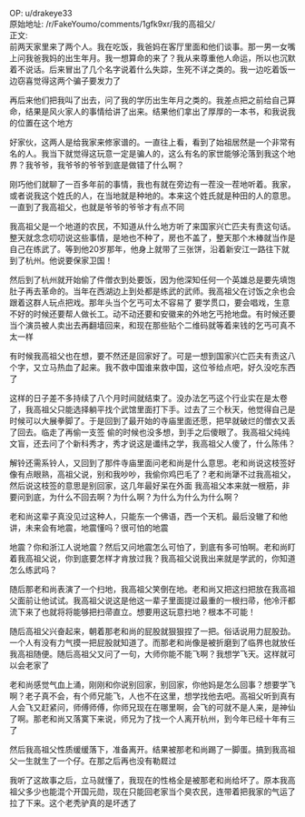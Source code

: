 
OP: u/drakeye33  
原始地址: /r/FakeYoumo/comments/1gfk9xr/我的高祖父/  
正文:  
前两天家里来了两个人。我在吃饭，我爸妈在客厅里面和他们谈事。那一男一女嘴上问我爸我妈的出生年月。我一想算命的来了？我从来尊重他人命运，所以也沉默着不说话。后来冒出了几个名字说着什么失踪，生死不详之类的。我一边吃着饭一边窃喜觉得这两个骗子要发力了

再后来他们把我叫了出去，问了我的学历出生年月之类的。我差点把之前给自己算命，结果是风火家人的事情给讲了出来。结果他们拿出了厚厚的一本书，和我说我的位置在这个地方

好家伙，这两人是给我家来修家谱的。一直往上看，看到了始祖居然是一个非常有名的人。我当下就觉得这玩意一定是骗人的，这么有名的家世能够沦落到我这个地界？我爷爷，我爷爷的爷爷到底是做错了什么啊？

刚巧他们就聊了一百多年前的事情，我也有就在旁边有一茬没一茬地听着。我家，或者说我这个姓氏的人，在当地就是种地的。本来这个姓氏就是种田的人的意思。一直到了我高祖父，也就是爷爷的爷爷才有点不同

我高祖父是一个地道的农民，不知道从什么地方听了来国家兴亡匹夫有责这句话。整天就念念叨叨说这些事情，是地也不种了，房也不盖了，整天那个木棒就当作是自己在练武了。等到他20岁那年，他身上就带了三张饼，沿着新安江一路往下就到了杭州。他说要保家卫国！

然后到了杭州就开始偷了件僧衣到处要饭，因为他深知任何一个英雄总是要先填饱肚子再去革命的。当年在西湖边上到处都是练武的武师。我高祖父在讨饭之余也会跟着这群人玩点把戏。那年头当个乞丐可太不容易了
要学贯口，要会唱戏，生意不好的时候还要帮人做长工。动不动还要和安徽来的外地乞丐抢地盘。有时候还要当个演员被人卖出去再翻墙回来，和现在那些贴个二维码就等着来钱的乞丐可真不太一样

有时候我高祖父也在想，要不然还是回家好了。可是一想到国家兴亡匹夫有责这八个字，又立马热血了起来。我不救中国谁来救中国，这位爷给点吧，好久没吃东西了

这样的日子差不多持续了八个月时间就结束了。没办法乞丐这个行业实在是太卷了，我高祖父只能选择躺平找个武馆里面打下手。过去了三个秋天，他觉得自己是时候可以大展拳脚了。于是回到了最开始的寺庙里面还愿，把早就破烂的僧衣又丢了回去。临走了再偷一支签
偷的时候也没多想，到手之后傻眼了。我高祖父纯纯文盲，还去问了个新科秀才，秀才说这是谶纬之学，我高祖父人傻了，什么陈伟？

解铃还需系铃人，又回到了那件寺庙里面问老和尚是什么意思。老和尚说这枝签好像有点眼熟，高祖父说，别和我吵吵，我偷你鸡巴毛了？老和尚犟不过我高祖父，然后说这枝签的意思是别回家，这几年最好呆在外面
我高祖父本来就一根筋，非要问到底，为什么不回去啊？为什么啊？为什么为什么为什么啊？

老和尚这辈子真没见过这种人，只能东一个佛语，西一个天机。最后没辙了和他讲，未来会有地震，地震懂吗？很可怕的地震

地震？你和浙江人说地震？然后又问地震怎么可怕了，到底有多可怕啊。老和尚盯着我高祖父说，你到底要怎样才肯放过我？我高祖父说我出来就是学武的，你知道怎么练武吗？

随后那老和尚表演了一个扫地，我高祖父笑倒在地。老和尚又把这扫把放在我高祖父面前让他试试。我高祖父说这是他这一辈子里面提过最重的一根扫帚，他冷汗都流下来了也就将将能够把扫帚直立。想要用这玩意扫地？根本不可能！

随后高祖父兴奋起来，朝着那老和尚的屁股就狠狠捏了一把。俗话说用力屁股劲。一个人有没有力气摸一把屁股就知道了。而那老和尚像是被折磨到了临界也就放任我高祖随便。随后高祖父又问了一句，大师你能不能飞啊？我想学飞天。这样就可以会老家了

老和尚感觉气血上涌，刚刚和你说别回家，别回家，你他妈是怎么回事？想要学飞啊？老子真不会，有个师兄能飞，人也不在这里，想学找他去吧。高祖父听到真有人会飞又赶紧问，师傅师傅，你师兄现在在哪里啊，会飞的可就不是人来，是神仙了啊。那老和尚又落寞下来说，师兄为了找一个人离开杭州，到今年已经十年有三了

然后我高祖父性质缓缓落下，准备离开。结果被那老和尚踢了一脚蛋。搞到我高祖父一生就生了一个仔。在那之后再也没有勒㞞过

我听了这故事之后，立马就懂了，我现在的性格全是被那老和尚给坏了。原本我高祖父多少也能混个开国元勋，现在只能回老家当个臭农民，连带着把我家的气运了拉了下来。这个老秃驴真的是坏透了

